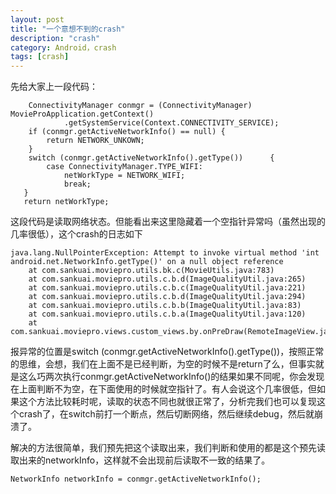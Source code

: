 ```yaml
---
layout: post
title: "一个意想不到的crash"
description: "crash"
category: Android，crash
tags: [crash]
---
```


先给大家上一段代码：

        ConnectivityManager conmgr = (ConnectivityManager) MovieProApplication.getContext()
                .getSystemService(Context.CONNECTIVITY_SERVICE);
        if (conmgr.getActiveNetworkInfo() == null) {
            return NETWORK_UNKOWN;
        }
        switch (conmgr.getActiveNetworkInfo().getType())      {
            case ConnectivityManager.TYPE_WIFI:
                netWorkType = NETWORK_WIFI;
                break;
       }
       return netWorkType;

这段代码是读取网络状态。但能看出来这里隐藏着一个空指针异常吗（虽然出现的几率很低），这个crash的日志如下

	java.lang.NullPointerException: Attempt to invoke virtual method 'int android.net.NetworkInfo.getType()' on a null object reference
		at com.sankuai.moviepro.utils.bk.c(MovieUtils.java:783)
		at com.sankuai.moviepro.utils.c.b.d(ImageQualityUtil.java:265)
		at com.sankuai.moviepro.utils.c.b.c(ImageQualityUtil.java:221)
		at com.sankuai.moviepro.utils.c.b.d(ImageQualityUtil.java:294)
		at com.sankuai.moviepro.utils.c.b.b(ImageQualityUtil.java:83)
		at com.sankuai.moviepro.utils.c.b.a(ImageQualityUtil.java:120)
		at com.sankuai.moviepro.views.custom_views.by.onPreDraw(RemoteImageView.java:104)
		
报异常的位置是switch (conmgr.getActiveNetworkInfo().getType())，按照正常的思维，会想，我们在上面不是已经判断，为空的时候不是return了么，但事实就是这么巧两次执行conmgr.getActiveNetworkInfo()的结果如果不同呢，你会发现在上面判断不为空，在下面使用的时候就空指针了。有人会说这个几率很低，但如果这个方法比较耗时呢，读取的状态不同也就很正常了，分析完我们也可以复现这个crash了，在switch前打一个断点，然后切断网络，然后继续debug，然后就崩溃了。

解决的方法很简单，我们预先把这个读取出来，我们判断和使用的都是这个预先读取出来的networkInfo，这样就不会出现前后读取不一致的结果了。

	NetworkInfo networkInfo = conmgr.getActiveNetworkInfo();
